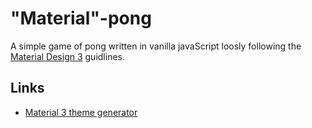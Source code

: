 # "Material"-pong
A simple game of pong written in vanilla javaScript loosly following the [Material Design 3](https://m3.material.io/) guidlines.

## Links
- [Material 3 theme generator](https://www.figma.com/community/plugin/1034969338659738588/material-theme-builder)